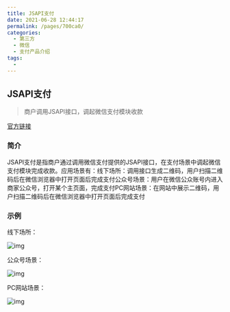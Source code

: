 ```yaml
---
title: JSAPI支付
date: 2021-06-28 12:44:17
permalink: /pages/700ca0/
categories:
  - 第三方
  - 微信
  - 支付产品介绍
tags:
  - 
---
```


## JSAPI支付

> 商户调用JSAPI接口，调起微信支付模块收款

[官方链接](https://pay.weixin.qq.com/index.php/public/product/detail?pid=30&productType=0)

### 简介 

JSAPI支付是指商户通过调用微信支付提供的JSAPI接口，在支付场景中调起微信支付模块完成收款。应用场景有：线下场所：调用接口生成二维码，用户扫描二维码后在微信浏览器中打开页面后完成支付公众号场景：用户在微信公众账号内进入商家公众号，打开某个主页面，完成支付PC网站场景：在网站中展示二维码，用户扫描二维码后在微信浏览器中打开页面后完成支付



### 示例

线下场所：

![img](http://productcenter-10005922.file.myqcloud.com/JSAPI-%E7%BA%BF%E4%B8%8B%E5%9C%BA%E6%89%80.png1542789435_x33.png)



公众号场景：

![img](http://productcenter-10005922.file.myqcloud.com/JSAPI-%E5%85%AC%E4%BC%97%E5%8F%B7.png1542789460_7MT.png)



PC网站场景：

![img](http://productcenter-10005922.file.myqcloud.com/JSAPI-PC%E7%BD%91%E7%AB%99.png1542789489_0Vk.png)